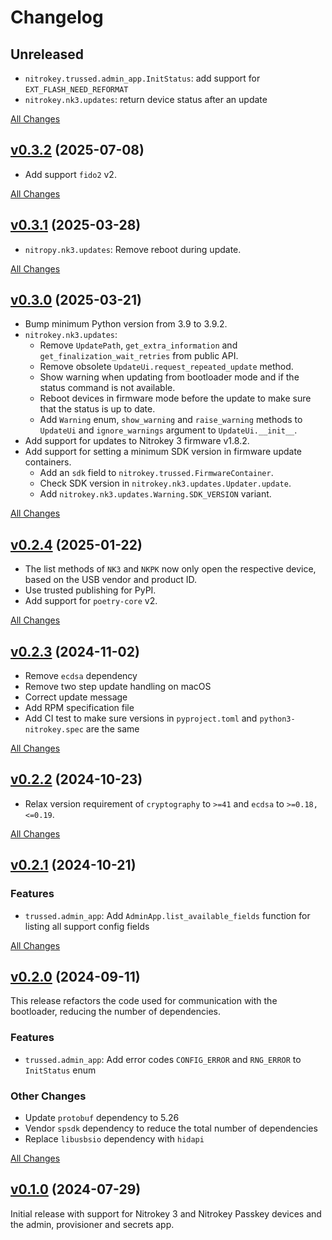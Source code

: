# Changelog

## Unreleased

- `nitrokey.trussed.admin_app.InitStatus`: add support for `EXT_FLASH_NEED_REFORMAT`
- `nitrokey.nk3.updates`: return device status after an update

[All Changes](https://github.com/Nitrokey/nitrokey-sdk-py/compare/v0.3.2...HEAD)

## [v0.3.2](https://github.com/Nitrokey/nitrokey-sdk-py/releases/tag/v0.3.2) (2025-07-08)

- Add support `fido2` v2.

[All Changes](https://github.com/Nitrokey/nitrokey-sdk-py/compare/v0.3.1...v0.3.2)

## [v0.3.1](https://github.com/Nitrokey/nitrokey-sdk-py/releases/tag/v0.3.1) (2025-03-28)

- `nitropy.nk3.updates`: Remove reboot during update.

[All Changes](https://github.com/Nitrokey/nitrokey-sdk-py/compare/v0.3.0...v0.3.1)

## [v0.3.0](https://github.com/Nitrokey/nitrokey-sdk-py/releases/tag/v0.3.0) (2025-03-21)

- Bump minimum Python version from 3.9 to 3.9.2.
- `nitrokey.nk3.updates`:
  - Remove `UpdatePath`, `get_extra_information` and `get_finalization_wait_retries` from public API.
  - Remove obsolete `UpdateUi.request_repeated_update` method.
  - Show warning when updating from bootloader mode and if the status command is not available.
  - Reboot devices in firmware mode before the update to make sure that the status is up to date.
  - Add `Warning` enum, `show_warning` and `raise_warning` methods to `UpdateUi` and `ignore_warnings` argument to `UpdateUi.__init__`.
- Add support for updates to Nitrokey 3 firmware v1.8.2.
- Add support for setting a minimum SDK version in firmware update containers.
  - Add an `sdk` field to `nitrokey.trussed.FirmwareContainer`.
  - Check SDK version in `nitrokey.nk3.updates.Updater.update`.
  - Add `nitrokey.nk3.updates.Warning.SDK_VERSION` variant.

[All Changes](https://github.com/Nitrokey/nitrokey-sdk-py/compare/v0.2.4...v0.3.0)

## [v0.2.4](https://github.com/Nitrokey/nitrokey-sdk-py/releases/tag/v0.2.4) (2025-01-22)

- The list methods of `NK3` and `NKPK` now only open the respective device, based on the USB vendor and product ID.
- Use trusted publishing for PyPI.
- Add support for `poetry-core` v2.

[All Changes](https://github.com/Nitrokey/nitrokey-sdk-py/compare/v0.2.3...v0.2.4)

## [v0.2.3](https://github.com/Nitrokey/nitrokey-sdk-py/releases/tag/v0.2.3) (2024-11-02)

- Remove `ecdsa` dependency
- Remove two step update handling on macOS
- Correct update message
- Add RPM specification file
- Add CI test to make sure versions in `pyproject.toml` and `python3-nitrokey.spec` are the same

[All Changes](https://github.com/Nitrokey/nitrokey-sdk-py/compare/v0.2.2...v0.2.3)

## [v0.2.2](https://github.com/Nitrokey/nitrokey-sdk-py/releases/tag/v0.2.2) (2024-10-23)

- Relax version requirement of `cryptography` to `>=41` and `ecdsa` to `>=0.18,<=0.19`.

[All Changes](https://github.com/Nitrokey/nitrokey-sdk-py/compare/v0.2.1...v0.2.2)

## [v0.2.1](https://github.com/Nitrokey/nitrokey-sdk-py/releases/tag/v0.2.1) (2024-10-21)

### Features

- `trussed.admin_app`: Add `AdminApp.list_available_fields` function for listing all support config fields

[All Changes](https://github.com/Nitrokey/nitrokey-sdk-py/compare/v0.2.0...v0.2.1)

## [v0.2.0](https://github.com/Nitrokey/nitrokey-sdk-py/releases/tag/v0.2.0) (2024-09-11)

This release refactors the code used for communication with the bootloader, reducing the number of dependencies.

### Features

- `trussed.admin_app`: Add error codes `CONFIG_ERROR` and `RNG_ERROR` to `InitStatus` enum

### Other Changes

- Update `protobuf` dependency to 5.26
- Vendor `spsdk` dependency to reduce the total number of dependencies
- Replace `libusbsio` dependency with `hidapi`

[All Changes](https://github.com/Nitrokey/nitrokey-sdk-py/compare/v0.1.0...v0.2.0)

## [v0.1.0](https://github.com/Nitrokey/nitrokey-sdk-py/releases/tag/v0.1.0) (2024-07-29)

Initial release with support for Nitrokey 3 and Nitrokey Passkey devices and the admin, provisioner and secrets app.
